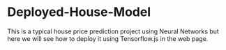 # Deployed-House-Model
This is a typical house price prediction project using Neural Networks but here we will see how to deploy it using Tensorflow.js in the web page.

